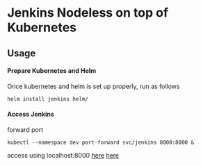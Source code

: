 # Jenkins Nodeless on top of Kubernetes

## Usage
#### Prepare Kubernetes and Helm
Once kubernetes and helm is set up properly, run as follows
```console
helm install jenkins helm/
```
#### Access Jenkins
forward port 
```console
kubectl --namespace dev port-forward svc/jenkins 8000:8000 &

```
access using localhost:8000
[here](http://localhost:8000)
[here](www.google.co.th)